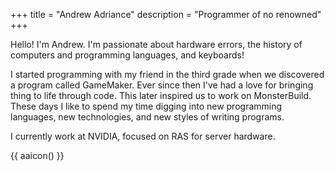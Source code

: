 +++
title = "Andrew Adriance"
description = "Programmer of no renowned"
+++

Hello! I'm Andrew. I'm passionate about hardware errors, the history of
computers and programming languages, and keyboards!

I started programming with my friend in the third grade when we discovered a
program called GameMaker. Ever since then I've had a love for bringing thing
to life through code. This later inspired us to work on MonsterBuild. These
days I like to spend my time digging into new programming languages, new
technologies, and new styles of writing programs.

I currently work at NVIDIA, focused on RAS for server hardware.

{{ aaicon() }}
